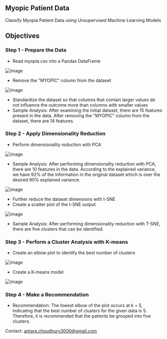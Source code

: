## Myopic Patient Data
Classify Myopia Patient Data using Unsupervised Machine Learning Models

## Objectives
### Step 1 - Prepare the Data
- Read myopia.csv into a Pandas DataFrame

![image](https://github.com/antara2022/Myopic-Patient-Data/assets/112270155/79ee071a-25ed-40a0-8b35-35542171dd56)

- Remove the "MYOPIC" column from the dataset

![image](https://github.com/antara2022/Myopic-Patient-Data/assets/112270155/e7c9485e-69cc-42c7-9e90-7d6db7b7425a)

- Standardize the dataset so that columns that contain larger values do not influence the outcome more than columns with smaller values
- Sample Analysis: After examining the initial dataset, there are 15 features present in the data. After removing the "MYOPIC" column from the dataset, there are 14 features.

### Step 2 - Apply Dimensionality Reduction
- Perform dimensionality reduction with PCA

![image](https://github.com/antara2022/Myopic-Patient-Data/assets/112270155/40eb87a7-e468-46eb-b36e-b851b4c0c36e)

- Sample Analysis: After performing dimensionality reduction with PCA, there are 10 features in the data. According to the explained variance, we have 92% of the information in the original dataset which is over the desired 90% explained variance.

![image](https://github.com/antara2022/Myopic-Patient-Data/assets/112270155/bd128dc4-1803-4ecc-8c0c-4ddc7edf0367)

- Further reduce the dataset dimensions with t-SNE
- Create a scatter plot of the t-SNE output

![image](https://github.com/antara2022/Myopic-Patient-Data/assets/112270155/19d43003-6477-49a6-8e26-361c2267e109)

- Sample Analysis: After performing dimensionality reduction with T-SNE, there are five clusters that can be identified.

### Step 3 - Perform a Cluster Analysis with K-means
- Create an elbow plot to identify the best number of clusters

![image](https://github.com/antara2022/Myopic-Patient-Data/assets/112270155/7cc10a5c-da46-491a-af1b-14127e1921c5)

- Create a K-means model

![image](https://github.com/antara2022/Myopic-Patient-Data/assets/112270155/10aae9c0-b513-4242-9f36-e54ef364b322)

### Step 4 - Make a Recommendation
- Recommendation: The lowest elbow of the plot occurs at k = 5, indicating that the best number of clusters for the given data is 5. Therefore, it is recommended that the patients be grouped into five clusters.

Contact: antara.choudhury3000@gmail.com
